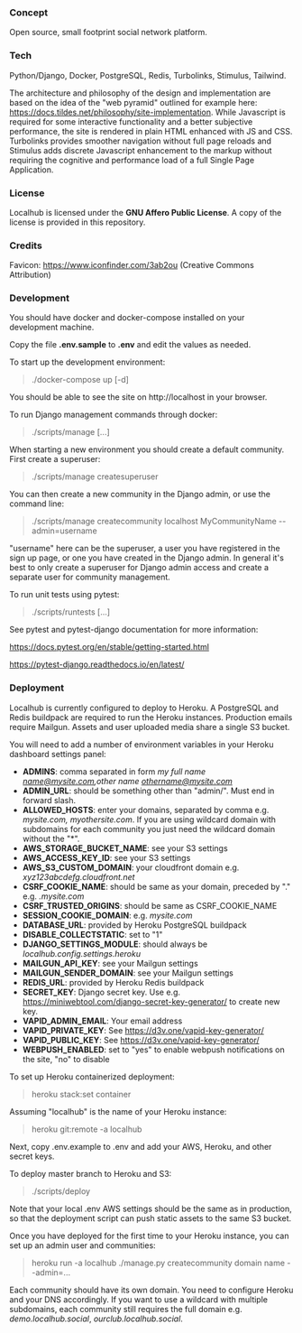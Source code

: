 ### Concept

Open source, small footprint social network platform.


### Tech

Python/Django, Docker, PostgreSQL, Redis, Turbolinks, Stimulus, Tailwind.

The architecture and philosophy of the design and implementation are based on the idea of the "web pyramid" outlined for example here: https://docs.tildes.net/philosophy/site-implementation. While Javascript is required for some interactive functionality and a better subjective performance, the site is rendered in plain HTML enhanced with JS and CSS. Turbolinks provides smoother navigation without full page reloads and Stimulus adds discrete Javascript enhancement to the markup without requiring the cognitive and performance load of a full Single Page Application.

### License

Localhub is licensed under the **GNU Affero Public License**. A copy of the license is provided in this repository.

### Credits

Favicon: https://www.iconfinder.com/3ab2ou (Creative Commons Attribution)

### Development

You should have docker and docker-compose installed on your development machine.

Copy the file **.env.sample** to **.env** and edit the values as needed.

To start up the development environment:

> ./docker-compose up [-d]

You should be able to see the site on http://localhost in your browser.

To run Django management commands through docker:

> ./scripts/manage [...]

When starting a new environment you should create a default community. First create a superuser:

> ./scripts/manage createsuperuser

You can then create a new community in the Django admin, or use the command line:

> ./scripts/manage createcommunity localhost MyCommunityName --admin=username

"username" here can be the superuser, a user you have registered in the sign up page, or one you have created in the Django admin. In general it's best to only create a superuser for Django admin access and create a separate user for community management.

To run unit tests using pytest:

> ./scripts/runtests [...]

See pytest and pytest-django documentation for more information:

https://docs.pytest.org/en/stable/getting-started.html

https://pytest-django.readthedocs.io/en/latest/

### Deployment

Localhub is currently configured to deploy to Heroku. A PostgreSQL and Redis buildpack are required to run the Heroku instances. Production emails require Mailgun. Assets and user uploaded media share a single S3 bucket.

You will need to add a number of environment variables in your Heroku dashboard settings panel:

- **ADMINS**: comma separated in form _my full name <name@mysite.com>,other name <othername@mysite.com>_
- **ADMIN_URL**: should be something other than "admin/". Must end in forward slash.
- **ALLOWED_HOSTS**: enter your domains, separated by comma e.g. *mysite.com, myothersite.com*. If you are using wildcard domain with subdomains for each community you just need the wildcard domain without the "*".
- **AWS_STORAGE_BUCKET_NAME**: see your S3 settings
- **AWS_ACCESS_KEY_ID**: see your S3 settings
- **AWS_S3_CUSTOM_DOMAIN**: your cloudfront domain e.g. *xyz123abcdefg.cloudfront.net*
- **CSRF_COOKIE_NAME**: should be same as your domain, preceded by "." e.g. *.mysite.com*
- **CSRF_TRUSTED_ORIGINS**: should be same as CSRF_COOKIE_NAME
- **SESSION_COOKIE_DOMAIN**: e.g. *mysite.com*
- **DATABASE_URL**: provided by Heroku PostgreSQL buildpack
- **DISABLE_COLLECTSTATIC**: set to "1"
- **DJANGO_SETTINGS_MODULE**: should always be *localhub.config.settings.heroku*
- **MAILGUN_API_KEY**: see your Mailgun settings
- **MAILGUN_SENDER_DOMAIN**: see your Mailgun settings
- **REDIS_URL**: provided by Heroku Redis buildpack
- **SECRET_KEY**: Django secret key. Use e.g. https://miniwebtool.com/django-secret-key-generator/ to create new key.
- **VAPID_ADMIN_EMAIL**: Your email address
- **VAPID_PRIVATE_KEY**: See https://d3v.one/vapid-key-generator/
- **VAPID_PUBLIC_KEY**: See https://d3v.one/vapid-key-generator/
- **WEBPUSH_ENABLED**: set to "yes" to enable webpush notifications on the site, "no" to disable

To set up Heroku containerized deployment:

> heroku stack:set container

Assuming "localhub" is the name of your Heroku instance:

> heroku git:remote -a localhub

Next, copy .env.example to .env and add your AWS, Heroku, and other secret keys.

To deploy master branch to Heroku and S3:

> ./scripts/deploy

Note that your local .env AWS settings should be the same as in production, so that the deployment script can push static assets to the same S3 bucket.

Once you have deployed for the first time to your Heroku instance, you can set up an admin user and communities:

> heroku run -a localhub ./manage.py createcommunity domain name --admin=...

Each community should have its own domain. You need to configure Heroku and your DNS accordingly. If you want to use a wildcard with multiple subdomains, each community still requires the full domain e.g. *demo.localhub.social*, *ourclub.localhub.social*.
